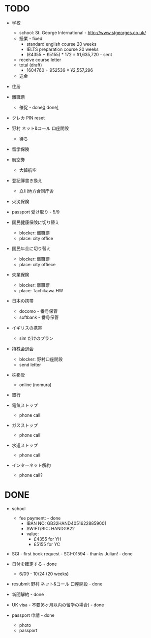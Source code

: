 # TODO

- 学校
  - school: St. George International - http://www.stgeorges.co.uk/
  - 授業 - fixed
      - standard english course 20 weeks
      - IELTS preparation course 20 weeks
      - (£4355 + £5155) * 172 = ¥1,635,720 - sent
  - receive course letter
  - total (draft)
    - 1604760 + 952536 = ¥2,557,296
  - 送金

- 住居

- 離職票
  - 催促 - done[0](5/7) done[1](5/8)

- クレカ PIN reset

- 野村 ネット&コール 口座開設
  - 待ち

- 留学保険

- 航空券
  - 大韓航空

- 登記簿書き換え
  - 立川地方合同庁舎

- 火災保険

- passport 受け取り - 5/9

- 国民健康保険に切り替え
  - blocker: 離職票
  - place: city office

- 国民年金に切り替え
  - blocker: 離職票
  - place: city offiece

- 失業保険
  - blocker: 離職票
  - place: Tachikawa HW

- 日本の携帯
  - docomo - 番号保管
  - softbank - 番号保管

- イギリスの携帯
  - sim だけのプラン

- 持株会退会
  - blocker: 野村口座開設
  - send letter

- 株移管
  - online (nomura)

- 銀行

- 電気ストップ
  - phone call

- ガスストップ
  - phone call

- 水道ストップ
  - phone call

- インターネット解約
  - phone call?


# DONE
- school
  - fee payment: - done
    - IBAN NO: GB32HAND40516228859001
    - SWIFT/BIC: HANDGB22
    - value:
      - £4355 for YH
      - £5155 for YC

- SGI - first book request - SGI-01594 - thanks Julian! - done
- 日付を確定する - done
  - 6/09 - 10/24 (20 weeks)

- resubmit 野村 ネット&コール 口座開設 - done

- 新聞解約 - done

- UK visa - 不要(6ヶ月以内の留学の場合) - done

- passport 申請 - done
  - photo
  - passport
